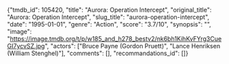 {"tmdb_id": 105420, "title": "Aurora: Operation Intercept", "original_title": "Aurora: Operation Intercept", "slug_title": "aurora-operation-intercept", "date": "1995-01-01", "genre": "Action", "score": "3.7/10", "synopsis": "", "image": "https://image.tmdb.org/t/p/w185_and_h278_bestv2/nk6bh1KihKvFYrg3CueGI7ycvSZ.jpg", "actors": ["Bruce Payne (Gordon Pruett)", "Lance Henriksen (William Stenghel)"], "comments": [], "recommandations_id": []}